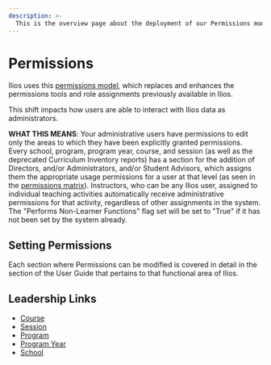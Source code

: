 ```yaml
---
description: >-
  This is the overview page about the deployment of our Permissions model. Links to the permissions matrix and instructions are contained below.
---
```


# Permissions

Ilios uses this [permissions model](https://www.dropbox.com/s/431sdj2bfoi3v1f/Ilios%20New%20Default%20Permissions%20Matrix.pdf?dl=0), which replaces and enhances the permissions tools and role assignments previously available in Ilios.

This shift impacts how users are able to interact with Ilios data as administrators.

**WHAT THIS MEANS**: Your administrative users have permissions to edit only the areas to which they have been explicitly granted permissions. Every school, program, program year, course, and session (as well as the deprecated Curriculum Inventory reports) has a section for the addition of Directors, and/or Administrators, and/or Student Advisors, which assigns them the appropriate usage permissions for a user at that level (as seen in the [permissions matrix](https://www.dropbox.com/s/431sdj2bfoi3v1f/Ilios%20New%20Default%20Permissions%20Matrix.pdf?dl=0)). Instructors, who can be any Ilios user, assigned to individual teaching activities automatically receive administrative permissions for that activity, regardless of other assignments in the system. The "Performs Non-Learner Functions" flag set will be set to "True" if it has not been set by the system already.

## Setting Permissions

Each section where Permissions can be modified is covered in detail in the section of the User Guide that pertains to that functional area of Ilios.

## Leadership Links

* [Course](https://iliosproject.gitbook.io/ilios-user-guide/courses-and-sessions/courses/course-leadership)
* [Session](https://iliosproject.gitbook.io/ilios-user-guide/courses-and-sessions/sessions/session-leadership)
* [Program](https://iliosproject.gitbook.io/ilios-user-guide/programs/edit-program#update-leadership)
* [Program Year](https://iliosproject.gitbook.io/ilios-user-guide/programs/edit-program#update-leadership)
* [School](https://iliosproject.gitbook.io/ilios-user-guide/schools/school-leadership)
